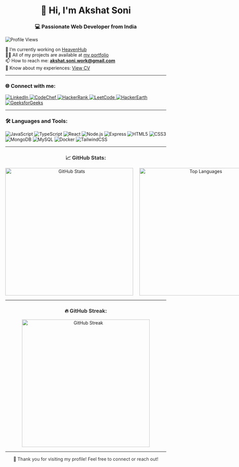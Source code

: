 <h1 align="center">👋 Hi, I'm Akshat Soni</h1>
<h3 align="center">💻 Passionate Web Developer from India</h3>

<p align="left">
  <img src="https://komarev.com/ghpvc/?username=1aksoni&label=Profile%20views&color=0e75b6&style=flat" alt="Profile Views" />
</p>

<p align="left">
  🔭 I’m currently working on <a href="https://heven-hub-frontend.vercel.app/" target="_blank">HeavenHub</a>  
  <br> 👨‍💻 All of my projects are available at <a href="https://new-portfolio-sand-theta.vercel.app/" target="_blank">my portfolio</a>
  <br> 📫 How to reach me: <strong><a href="mailto:akshat.soni.work@gmail.com">akshat.soni.work@gmail.com</a></strong>
  <br> 📄 Know about my experiences: <a href="https://drive.google.com/file/d/1UEF03XUEssMXSsJUnlvNjrByWCtzYU9Z/view?usp=sharing" target="_blank">View CV</a>
</p>
<hr/>
<h3 align="left">🌐 Connect with me:</h3>
<p align="left">
  <a href="https://linkedin.com/in/akshat-soni" target="blank">
    <img src="https://img.shields.io/badge/-LinkedIn-0077B5?style=flat&logo=linkedin&logoColor=white" alt="LinkedIn" />
  </a>
  <a href="https://www.codechef.com/users/akshat010201" target="blank">
    <img src="https://img.shields.io/badge/-CodeChef-5B4638?style=flat&logo=codechef&logoColor=white" alt="CodeChef" />
  </a>
  <a href="https://www.hackerrank.com/akshatsoni" target="blank">
    <img src="https://img.shields.io/badge/-HackerRank-2EC866?style=flat&logo=hackerrank&logoColor=white" alt="HackerRank" />
  </a>
  <a href="https://www.leetcode.com/aks0102" target="blank">
    <img src="https://img.shields.io/badge/-LeetCode-FBCA05?style=flat&logo=leetcode&logoColor=black" alt="LeetCode" />
  </a>
  <a href="https://www.hackerearth.com/@akshatsoni" target="blank">
    <img src="https://img.shields.io/badge/-HackerEarth-1C1C1C?style=flat&logo=hackerearth&logoColor=white" alt="HackerEarth" />
  </a>
  <a href="https://auth.geeksforgeeks.org/user/akshat20qe6g" target="blank">
    <img src="https://img.shields.io/badge/-GeeksforGeeks-5D6D7E?style=flat&logo=geeksforgeeks&logoColor=white" alt="GeeksforGeeks" />
  </a>
</p>
<hr/>
<h3 align="left">🛠️ Languages and Tools:</h3>
<p align="left">
  <img src="https://img.shields.io/badge/JavaScript-F7DF1E?style=flat&logo=javascript&logoColor=black" alt="JavaScript" />
  <img src="https://img.shields.io/badge/TypeScript-007ACC?style=flat&logo=typescript&logoColor=white" alt="TypeScript" />
  <img src="https://img.shields.io/badge/React-61DAFB?style=flat&logo=react&logoColor=black" alt="React" />
  <img src="https://img.shields.io/badge/Node.js-339933?style=flat&logo=node.js&logoColor=white" alt="Node.js" />
  <img src="https://img.shields.io/badge/Express-000000?style=flat&logo=express&logoColor=white" alt="Express" />
  <img src="https://img.shields.io/badge/HTML5-E34F26?style=flat&logo=html5&logoColor=white" alt="HTML5" />
  <img src="https://img.shields.io/badge/CSS3-1572B6?style=flat&logo=css3&logoColor=white" alt="CSS3" />
  <img src="https://img.shields.io/badge/MongoDB-47A248?style=flat&logo=mongodb&logoColor=white" alt="MongoDB" />
  <img src="https://img.shields.io/badge/MySQL-4479A1?style=flat&logo=mysql&logoColor=white" alt="MySQL" />
  <img src="https://img.shields.io/badge/Docker-2496ED?style=flat&logo=docker&logoColor=white" alt="Docker" />
  <img src="https://img.shields.io/badge/TailwindCSS-06B6D4?style=flat&logo=tailwind-css&logoColor=white" alt="TailwindCSS" />
</p>
<hr/>
<h3 align="center" style="color: #333;">📈 GitHub Stats:</h3>
<div align="center" style="display: flex; justify-content: space-between; align-items: flex-start;">
  <div style="margin-right: 20px;">
    <img src="https://github-readme-stats.vercel.app/api?username=1aksoni&show_icons=true&theme=transparent" alt="GitHub Stats" width="400" />
  </div>

  <div>
    <img src="https://github-readme-stats.vercel.app/api/top-langs/?username=1aksoni&layout=compact&theme=transparent" alt="Top Languages" width="400" />
  </div>
</div>





<hr/>
<h3 align="center" style="color: #333;">🔥 GitHub Streak:</h3>
<p align="center">
  <img src="https://github-readme-streak-stats.herokuapp.com/?user=1aksoni&theme=transparent" alt="GitHub Streak" width="400" />
</p>
<hr/>
<p align="center" style="color: #333;">
  🎉 Thank you for visiting my profile! Feel free to connect or reach out!
</p>


